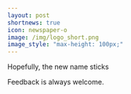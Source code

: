 ```yaml
---
layout: post
shortnews: true
icon: newspaper-o
image: /img/logo_short.png
image_style: "max-height: 100px;"
---
```


Hopefully, the new name sticks

Feedback is always welcome.

